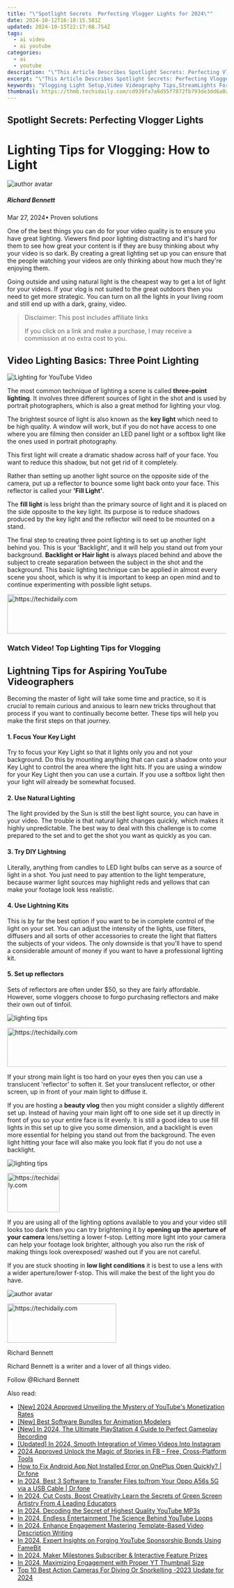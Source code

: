 ```yaml
---
title: "\"Spotlight Secrets  Perfecting Vlogger Lights for 2024\""
date: 2024-10-12T16:10:15.581Z
updated: 2024-10-15T22:17:08.754Z
tags:
  - ai video
  - ai youtube
categories:
  - ai
  - youtube
description: "\"This Article Describes Spotlight Secrets: Perfecting Vlogger Lights for 2024\""
excerpt: "\"This Article Describes Spotlight Secrets: Perfecting Vlogger Lights for 2024\""
keywords: "Vlogging Light Setup,Video Videography Tips,StreamLights For Vloggers,ProVide Lamps Review,LED Spotlights for Clips,Vlogger Illumination Guide,Professional Vlog Lights"
thumbnail: https://thmb.techidaily.com/cd939fa7a6d55f7872fb793de3dd6a0a1cf42f10f319881184a8db53e138fd0a.jpg
---
```


## Spotlight Secrets: Perfecting Vlogger Lights

# Lighting Tips for Vlogging: How to Light

![author avatar](https://images.wondershare.com/filmora/article-images/richard-bennett.jpg)

##### Richard Bennett

 Mar 27, 2024• Proven solutions

One of the best things you can do for your video quality is to ensure you have great lighting. Viewers find poor lighting distracting and it's hard for them to see how great your content is if they are busy thinking about why your video is so dark. By creating a great lighting set up you can ensure that the people watching your videos are only thinking about how much they're enjoying them.

Going outside and using natural light is the cheapest way to get a lot of light for your videos. If your vlog is not suited to the great outdoors then you need to get more strategic. You can turn on all the lights in your living room and still end up with a dark, grainy, video.

>  Disclaimer: This post includes affiliate links
>
>  If you click on a link and make a purchase, I may receive a commission at no extra cost to you.
>

## Video Lighting Basics: Three Point Lighting

![ Lighting for YouTube Video](https://images.wondershare.com/filmora/article-images/three-point-lighting.jpg)

The most common technique of lighting a scene is called **three-point lighting**. It involves three different sources of light in the shot and is used by portrait photographers, which is also a great method for lighting your vlog.

The brightest source of light is also known as the **key light** which need to be high quality. A window will work, but if you do not have access to one where you are filming then consider an LED panel light or a softbox light like the ones used in portrait photography.

This first light will create a dramatic shadow across half of your face. You want to reduce this shadow, but not get rid of it completely.

Rather than setting up another light source on the opposite side of the camera, put up a reflector to bounce some light back onto your face. This reflector is called your **'Fill Light'**.

The **fill light** is less bright than the primary source of light and it is placed on the side opposite to the key light. Its purpose is to reduce shadows produced by the key light and the reflector will need to be mounted on a stand.

The final step to creating three point lighting is to set up another light behind you. This is your 'Backlight', and it will help you stand out from your background. **Backlight or Hair light** is always placed behind and above the subject to create separation between the subject in the shot and the background. This basic lighting technique can be applied in almost every scene you shoot, which is why it is important to keep an open mind and to continue experimenting with possible light setups.

<!-- affiliate ads begin -->
<a href="https://appsumo.8odi.net/c/5597632/1062450/7443" target="_top" id="1062450">
  <img src="//a.impactradius-go.com/display-ad/7443-1062450" border="0" alt="https://techidaily.com" width="600" height="90"/>
</a>
<img height="0" width="0" src="https://appsumo.8odi.net/i/5597632/1062450/7443" style="position:absolute;visibility:hidden;" border="0" />
<!-- affiliate ads end -->

### Watch Video! Top Lighting Tips for Vlogging

## Lightning Tips for Aspiring YouTube Videographers

Becoming the master of light will take some time and practice, so it is crucial to remain curious and anxious to learn new tricks throughout that process if you want to continually become better. These tips will help you make the first steps on that journey.

#### 1\.  Focus Your Key Light

Try to focus your Key Light so that it lights only you and not your background. Do this by mounting anything that can cast a shadow onto your Key Light to control the area where the light hits. If you are using a window for your Key Light then you can use a curtain. If you use a softbox light then your light will already be somewhat focused.

#### 2\. Use Natural Lighting

The light provided by the Sun is still the best light source, you can have in your video. The trouble is that natural light changes quickly, which makes it highly unpredictable. The best way to deal with this challenge is to come prepared to the set and to get the shot you want as quickly as you can.

#### 3\.  Try DIY Lightning

Literally, anything from candles to LED light bulbs can serve as a source of light in a shot. You just need to pay attention to the light temperature, because warmer light sources may highlight reds and yellows that can make your footage look less realistic.

#### 4\. Use Lightning Kits

This is by far the best option if you want to be in complete control of the light on your set. You can adjust the intensity of the lights, use filters, diffusers and all sorts of other accessories to create the light that flatters the subjects of your videos. The only downside is that you'll have to spend a considerable amount of money if you want to have a professional lighting kit.

#### 5\.  Set up reflectors

Sets of reflectors are often under $50, so they are fairly affordable. However, some vloggers choose to forgo purchasing reflectors and make their own out of tinfoil.

![lighting tips](https://images.wondershare.com/filmora/article-images/lighting-tips01.JPG)

<!-- affiliate ads begin -->
<a href="https://unicoeye.pxf.io/c/5597632/2134227/18498" target="_top" id="2134227">
  <img src="//a.impactradius-go.com/display-ad/18498-2134227" border="0" alt="https://techidaily.com" width="728" height="90"/>
</a>
<img height="0" width="0" src="https://unicoeye.pxf.io/i/5597632/2134227/18498" style="position:absolute;visibility:hidden;" border="0" />
<!-- affiliate ads end -->

If your strong main light is too hard on your eyes then you can use a translucent 'reflector' to soften it. Set your translucent reflector, or other screen, up in front of your main light to diffuse it.

If you are hosting a **beauty vlog** then you might consider a slightly different set up. Instead of having your main light off to one side set it up directly in front of you so your entire face is lit evenly. It is still a good idea to use fill lights in this set up to give you some dimension, and a backlight is even more essential for helping you stand out from the background. The even light hitting your face will also make you look flat if you do not use a backlight.

![lighting tips](https://images.wondershare.com/filmora/article-images/lighting-tips02.JPG)

<!-- affiliate ads begin -->
<a href="https://aligracehair.sjv.io/c/5597632/2135363/19272" target="_top" id="2135363">
  <img src="//a.impactradius-go.com/display-ad/19272-2135363" border="0" alt="https://techidaily.com" width="120" height="90"/>
</a>
<img height="0" width="0" src="https://aligracehair.sjv.io/i/5597632/2135363/19272" style="position:absolute;visibility:hidden;" border="0" />
<!-- affiliate ads end -->

If you are using all of the lighting options available to you and your video still looks too dark then you can try brightening it by **opening up the aperture of your camera** lens/setting a lower f-stop. Letting more light into your camera can help your footage look brighter, although you also run the risk of making things look overexposed/ washed out if you are not careful.

If you are stuck shooting in **low light conditions** it is best to use a lens with a wider aperture/lower f-stop. This will make the best of the light you do have.

![author avatar](https://images.wondershare.com/filmora/article-images/richard-bennett.jpg)

<!-- affiliate ads begin -->
<a href="https://bluettius.sjv.io/c/5597632/2139116/17108" target="_top" id="2139116">
  <img src="//a.impactradius-go.com/display-ad/17108-2139116" border="0" alt="https://techidaily.com" width="250" height="90"/>
</a>
<img height="0" width="0" src="https://bluettius.sjv.io/i/5597632/2139116/17108" style="position:absolute;visibility:hidden;" border="0" />
<!-- affiliate ads end -->

Richard Bennett

Richard Bennett is a writer and a lover of all things video.

Follow @Richard Bennett

<ins class="adsbygoogle"
     style="display:block"
     data-ad-format="autorelaxed"
     data-ad-client="ca-pub-7571918770474297"
     data-ad-slot="1223367746"></ins>

<ins class="adsbygoogle"
     style="display:block"
     data-ad-client="ca-pub-7571918770474297"
     data-ad-slot="8358498916"
     data-ad-format="auto"
     data-full-width-responsive="true"></ins>

<span class="atpl-alsoreadstyle">Also read:</span>
<div><ul>
<li><a href="https://youtube-docs.techidaily.com/024-approved-unveiling-the-mystery-of-youtubes-monetization-rates/"><u>[New] 2024 Approved Unveiling the Mystery of YouTube's Monetization Rates</u></a></li>
<li><a href="https://fox-hovers.techidaily.com/new-best-software-bundles-for-animation-modelers/"><u>[New] Best Software Bundles for Animation Modelers</u></a></li>
<li><a href="https://visual-screen-recording.techidaily.com/new-in-2024-the-ultimate-playstation-4-guide-to-perfect-gameplay-recording/"><u>[New] In 2024, The Ultimate PlayStation 4 Guide to Perfect Gameplay Recording</u></a></li>
<li><a href="https://instagram-video-recordings.techidaily.com/updated-in-2024-smooth-integration-of-vimeo-videos-into-instagram/"><u>[Updated] In 2024, Smooth Integration of Vimeo Videos Into Instagram</u></a></li>
<li><a href="https://facebook-clips.techidaily.com/2024-approved-unlock-the-magic-of-stories-in-fb-free-cross-platform-tools/"><u>2024 Approved Unlock the Magic of Stories in FB – Free, Cross-Platform Tools</u></a></li>
<li><a href="https://change-location.techidaily.com/how-to-fix-android-app-not-installed-error-on-oneplus-open-quickly-drfone-by-drfone-fix-android-problems-fix-android-problems/"><u>How to Fix Android App Not Installed Error on OnePlus Open Quickly? | Dr.fone</u></a></li>
<li><a href="https://android-transfer.techidaily.com/in-2024-best-3-software-to-transfer-files-tofrom-your-oppo-a56s-5g-via-a-usb-cable-drfone-by-drfone-transfer-from-android-transfer-from-android/"><u>In 2024, Best 3 Software to Transfer Files to/from Your Oppo A56s 5G via a USB Cable | Dr.fone</u></a></li>
<li><a href="https://youtube-data.techidaily.com/24-cut-costs-boost-creativity-learn-the-secrets-of-green-screen-artistry-from-4-leading-educators/"><u>In 2024, Cut Costs, Boost Creativity Learn the Secrets of Green Screen Artistry From 4 Leading Educators</u></a></li>
<li><a href="https://youtube-data.techidaily.com/24-decoding-the-secret-of-highest-quality-youtube-mp3s/"><u>In 2024, Decoding the Secret of Highest Quality YouTube MP3s</u></a></li>
<li><a href="https://youtube-data.techidaily.com/24-endless-entertainment-the-science-behind-youtube-loops/"><u>In 2024, Endless Entertainment The Science Behind YouTube Loops</u></a></li>
<li><a href="https://youtube-data.techidaily.com/24-enhance-engagement-mastering-template-based-video-description-writing/"><u>In 2024, Enhance Engagement Mastering Template-Based Video Description Writing</u></a></li>
<li><a href="https://youtube-data.techidaily.com/24-expert-insights-on-forging-youtube-sponsorship-bonds-using-famebit/"><u>In 2024, Expert Insights on Forging YouTube Sponsorship Bonds Using FameBit</u></a></li>
<li><a href="https://youtube-data.techidaily.com/24-maker-milestones-subscriber-and-interactive-feature-prizes/"><u>In 2024, Maker Milestones Subscriber & Interactive Feature Prizes</u></a></li>
<li><a href="https://youtube-data.techidaily.com/24-maximizing-engagement-with-proper-yt-thumbnail-size/"><u>In 2024, Maximizing Engagement with Proper YT Thumbnail Size</u></a></li>
<li><a href="https://fox-blue.techidaily.com/top-10-best-action-cameras-for-diving-or-snorkelling-2023-update-for-2024/"><u>Top 10 Best Action Cameras For Diving Or Snorkelling -2023 Update for 2024</u></a></li>
</ul></div>

